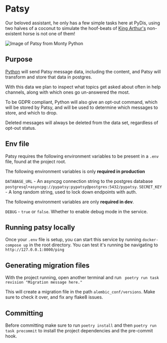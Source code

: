 # Patsy
Our beloved assistant, he only has a few simple tasks here at PyDis, using two halves of a coconut to simulate the hoof-beats of [King Arthur's](https://github.com/python-discord/king-arthur) non-existent horse is not one of them!

![Image of Patsy from Monty Python](https://upload.wikimedia.org/wikipedia/en/thumb/6/6a/Patsy%2C_Monty_Python_and_the_Holy_Grail.jpeg/220px-Patsy%2C_Monty_Python_and_the_Holy_Grail.jpeg)

## Purpose
[Python](https://github.com/python-discord/bot) will send Patsy message data, including the content, and Patsy will transform and store that data in postgres.

With this data we plan to inspect what topics get asked about often in help channels, along with which ones go un-answered the most.

To be GDPR compliant, Python will also give an opt-out command, which will be stored by Patsy, and will be used to determine which messages to store, and which to drop.

Deleted messages will always be deleted from the data set, regardless of opt-out status.

## Env file
Patsy requires the following environment variables to be present in a `.env` file, found at the project root.

The following environment variables is only **required in production**

`DATABASE_URL` - An asyncpg connection string to the postgres database `postgresql+asyncpg://pypatsy:pypatsy@postgres:5432/pypatsy`.
`SECRET_KEY` - A long random string, used to lock down endpoints with auth.

The following environment variables are only **required in dev**.

`DEBUG` - `true` or `false`. Whether to enable debug mode in the service.

## Running patsy locally
Once your `.env` file is setup, you can start this service by running `docker-compose up` in the root directory.
You can test it's running be navigating to `http://127.0.0.1:8000/ping`

## Generating migration files
With the project running, open another terminal and run ` poetry run task revision "Migration message here."`

This will create a migration file in the path `alembic_conf/versions`. Make sure to check it over, and fix any flake8 issues.

## Committing
Before committing make sure to run `poetry install` and then `poetry run task precommit` to install the project dependencies and the pre-commit hook.

